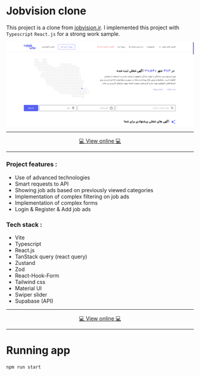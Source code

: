 # Jobvision clone

This project is a clone from [jobvision.ir](https://jobvision.ir). I implemented this project with `Typescript` `React.js` for a strong work sample.

![jobvision clone](https://github.com/FarzadVav/FarzadVav/blob/main/jc.png)

---

<p align="center">
  <a href="https://jobvision-cone.liara.run">
    💻 View online 💻
  </a>  
</p>

---
  
### Project features :
- Use of advanced technologies
- Smart requests to API
- Showing job ads based on previously viewed categories
- Implementation of complex filtering on job ads
- Implementation of complex forms
- Login & Register & Add job ads

### Tech stack :
- Vite
- Typescript
- React.js
- TanStack query (react query)
- Zustand
- Zod
- React-Hook-Form
- Tailwind css
- Material UI
- Swiper slider
- Supabase (API)

---

<p align="center">
  <a href="https://jobvision-cone.liara.run">
    💻 View online 💻
  </a>  
</p>

---

# Running app
```bash
npm run start
```
